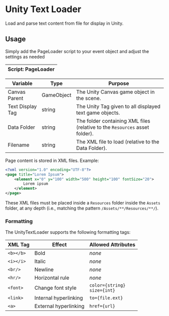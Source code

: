 # Unity Text Loader

Load and parse text content from file for display in Unity.

## Usage

Simply add the PageLoader script to your event object and adjust the settings as needed

| Script: PageLoader |
| -- |

| Variable | Type | Purpose |
| -- | -- | -- |
| Canvas Parent | GameObject | The Unity Canvas game object in the scene. |
| Text Display Tag | string | The Unity Tag given to all displayed text game objects. |
| Data Folder | string | The folder containing XML files (relative to the `Resources` asset folder). |
| Filename | string | The XML file to load (relative to the Data Folder). |

Page content is stored in XML files. Example:
```xml
<?xml version="1.0" encoding="UTF-8"?>
<page title="Lorem Ipsum">
    <element x="0" y="100" width="500" height="100" fontSize="20">
        Lorem ipsum
    </element>
</page>
```

These XML files must be placed inside a `Resources` folder inside the `Assets` folder, at any depth (i.e., matching the pattern `/Assets/**/Resources/**/`).

### Formatting

The UnityTextLoader supports the following formatting tags:

| XML Tag | Effect | Allowed Attributes |
| -- | -- | -- |
| `<b></b>` | Bold | *none* |
| `<i></i>` | Italic | *none* |
| `<br/>` | Newline | *none* |
| `<hr/>` | Horizontal rule | *none* |
| `<font>` | Change font style | `color={string}`<br>`size={int}` |
| `<link>` | Internal hyperlinking | `to={file.ext}` |
| `<a>` | External hyperlinking | `href={url}` |
